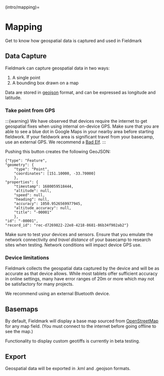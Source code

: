 (intro/mapping)=

# Mapping

Get to know how geospatial data is captured and used in Fieldmark

## Data Capture

Fieldmark can capture geospatial data in two ways:

1. A single point
2. A bounding box drawn on a map

Data are stored in [geojson](https://geojson.org/) format, and can be expressed as longitude and latitude.

### Take point from GPS

:::{warning}
We have observed that devices require the internet to get geospatial fixes when using internal on-device GPS. Make sure that you are able to see a blue dot in Google Maps in your nearby area before starting fieldwork. If your fieldwork area is significant travel from your basecamp, use an external GPS. We recommend a [Bad Elf](https://bad-elf.com/pages/be-gps-3300-detail).
:::

Pushing this button creates the following GeoJSON:

```
{"type": "Feature",
"geometry": {
    "type": "Point",
    "coordinates": [151.10000, -33.70000]
    },
"properties": {
    "timestamp": 1680059518444,
    "altitude": null,
    "speed": null,
    "heading": null,
    "accuracy": 1050.9526569977945,
    "altitude_accuracy": null,
    "title": "-00001"
    },
"id": "-00001",
"record_id": "rec-d7269822-22e8-4218-8681-86b34f902ab2"}
```

Make sure to test your devices and sensors. Ensure that you emulate the network connectivity _and travel distance_ of your basecamp to research sites when testing. Network conditions will impact device GPS use.

### Device limitations

Fieldmark collects the geospatial data captured by the device and will be as accurate as that device allows. While most tablets offer sufficient accuracy in online settings, many have error ranges of 20m or more which may not be satisfactory for many projects.

We recommend using an external Bluetooth device.

## Basemaps

By default, Fieldmark will display a base map sourced from [OpenStreetMap](https://www.openstreetmap.org/) for any map field. (You must connect to the internet before going offline to see the map.)

Functionality to display custom geotiffs is currently in beta testing.

## Export

Geospatial data will be exported in .kml and .geojson formats.
